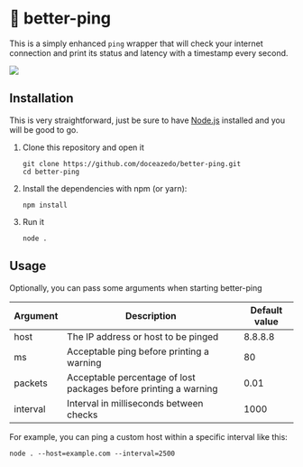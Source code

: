 # 🏓 better-ping
This is a simply enhanced `ping` wrapper that will check your internet connection and print its status and latency with a timestamp every second.

![](https://i.imgur.com/swpedQ5.png)

## Installation
This is very straightforward, just be sure to have [Node.js](https://nodejs.org/en) installed and you will be good to go.

1. Clone this repository and open it
  
   ```
   git clone https://github.com/doceazedo/better-ping.git
   cd better-ping
   ```
2. Install the dependencies with npm (or yarn):
   ```
   npm install
   ```
3. Run it
   ```
   node .
   ```

## Usage
Optionally, you can pass some arguments when starting better-ping

| Argument | Description                                                      | Default value |
|----------|------------------------------------------------------------------|---------------|
| host     | The IP address or host to be pinged                              | 8.8.8.8       |
| ms       | Acceptable ping before printing a warning                        | 80            |
| packets  | Acceptable percentage of lost packages before printing a warning | 0.01          |
| interval | Interval in milliseconds between checks                          | 1000          |:

For example, you can ping a custom host within a specific interval like this:
```
node . --host=example.com --interval=2500
```